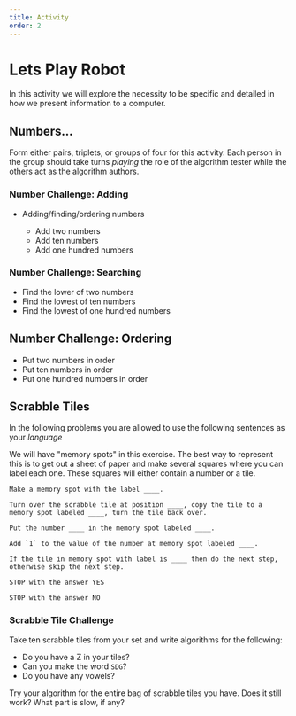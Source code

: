 ```yaml
---
title: Activity
order: 2
---
```


# Lets Play Robot

In this activity we will explore the necessity to be specific and detailed in
how we present information to a computer.

## Numbers...

Form either pairs, triplets, or groups of four for this activity. Each person in
the group should take turns _playing_ the role of the algorithm tester while the
others act as the algorithm authors.

### Number Challenge: Adding

- Adding/finding/ordering numbers

  - Add two numbers
  - Add ten numbers
  - Add one hundred numbers

### Number Challenge: Searching

- Find the lower of two numbers
- Find the lowest of ten numbers
- Find the lowest of one hundred numbers

## Number Challenge: Ordering

- Put two numbers in order
- Put ten numbers in order
- Put one hundred numbers in order

## Scrabble Tiles

In the following problems you are allowed to use the following sentences as your
_language_

We will have "memory spots" in this exercise. The best way to represent this is
to get out a sheet of paper and make several squares where you can label each
one. These squares will either contain a number or a tile.

```
Make a memory spot with the label ____.

Turn over the scrabble tile at position ____, copy the tile to a memory spot labeled ____, turn the tile back over.

Put the number ____ in the memory spot labeled ____.

Add `1` to the value of the number at memory spot labeled ____.

If the tile in memory spot with label is ____ then do the next step, otherwise skip the next step.

STOP with the answer YES

STOP with the answer NO
```

### Scrabble Tile Challenge

Take ten scrabble tiles from your set and write algorithms for the following:

- Do you have a Z in your tiles?
- Can you make the word `SDG`?
- Do you have any vowels?

Try your algorithm for the entire bag of scrabble tiles you have. Does it still
work? What part is slow, if any?
